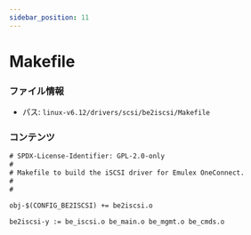 ```yaml
---
sidebar_position: 11
---
```

# Makefile

### ファイル情報

- パス: `linux-v6.12/drivers/scsi/be2iscsi/Makefile`

### コンテンツ

```txt
# SPDX-License-Identifier: GPL-2.0-only
#
# Makefile to build the iSCSI driver for Emulex OneConnect.
#
#

obj-$(CONFIG_BE2ISCSI) += be2iscsi.o

be2iscsi-y := be_iscsi.o be_main.o be_mgmt.o be_cmds.o

```
